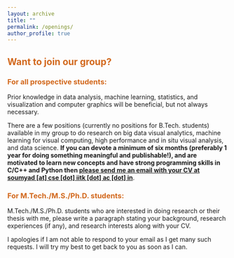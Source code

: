 ```yaml
---
layout: archive
title: ""
permalink: /openings/
author_profile: true
---
```


<h2> <span style="color:Chocolate">Want to join our group? </span></h2>

<h3> <span style="color:Chocolate"> For all prospective students: </span></h3>

<p>Prior knowledge in data analysis, machine learning, statistics, and visualization and computer graphics will be beneficial, but not always necessary.

<p>There are a few positions (currently no positions for B.Tech. students) available in my group to do research on big data visual analytics, machine learning for visual computing, high performance and in situ visual analysis, and data science. <b>If you can devote a minimum of six months (preferably 1 year for doing something meaningful and publishable!), and are motivated to learn new concepts and have strong programming skills in C/C++ and Python then <u> please send me an email with your CV at soumyad [at] cse [dot] iitk [dot] ac [dot] in</u></b>. 


<h3> <span style="color:Chocolate"> For M.Tech./M.S./Ph.D. students: </span></h3>

<p>
M.Tech./M.S./Ph.D. students who are interested in doing research or their thesis with me, please write a paragraph stating your background, research experiences (if any), and research interests along with your CV.

<p>I apologies if I am not able to respond to your email as I get many such requests. I will try my best to get back to you as soon as I can.
